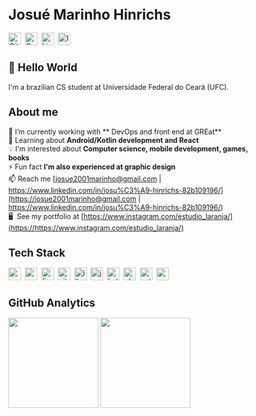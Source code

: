 # Josué Marinho Hinrichs
<a href="https://www.github.com/josuhinrichs" target="_blank"><img src="https://img.shields.io/badge/josuhinrichs-100000?style=flat&logo=github&logoColor=white" alt="GitHub Badge" height="25"></a>&nbsp;
<a href="mailto:josue2001marinho@gmail.com@gmail.com" target="_blank"><img src="https://img.shields.io/badge/josue2001marinho@gmail.com-D14836?style=flat&logo=gmail&logoColor=white" alt="Gmail Badge" height="25"></a>&nbsp;
<a href="https://www.linkedin.com/in/https://www.linkedin.com/in/josu%C3%A9-hinrichs-82b109196/" target="_blank"><img src="https://img.shields.io/badge/https://www.linkedin.com/in/josu%C3%A9-hinrichs-82b109196/-0077B5?style=flat&logo=linkedin&logoColor=white" alt="LinkedIn Badge" height="25"></a>&nbsp;
<a href="https://www.instagram.com/https://www.instagram.com/estudio_laranja/" target="_blank"><img src="https://img.shields.io/badge/https://www.instagram.com/estudio_laranja/-E4405F?style=flat&logo=instagram&logoColor=white" alt="Instagram Badge" height="25"></a>&nbsp;

## 👋 Hello World
I'm a brazilian CS student at Universidade Federal do Ceará (UFC).

## About me
🔭&nbsp;I’m currently working with ** DevOps and front end at GREat**
<br/>🌱&nbsp;Learning about **Android/Kotlin development and React**
<br/>💡&nbsp;I'm interested about **Computer science, mobile development, games, books**
<br/>⚡&nbsp;Fun fact **I'm also experienced at graphic design**
<br/>📫&nbsp;Reach me [josue2001marinho@gmail.com | https://www.linkedin.com/in/josu%C3%A9-hinrichs-82b109196/](https://josue2001marinho@gmail.com | https://www.linkedin.com/in/josu%C3%A9-hinrichs-82b109196/)
<br/>🖥&nbsp; See my portfolio at [https://www.instagram.com/estudio_laranja/](https://https://www.instagram.com/estudio_laranja/)

## Tech Stack
<img src="https://img.shields.io/badge/C-05122A?style=flat&logo=c" alt="c Badge" height="25">&nbsp;
<img src="https://img.shields.io/badge/C++-05122A?style=flat&logo=c%2B%2B&" alt="c++ Badge" height="25">&nbsp;
<img src="https://img.shields.io/badge/Figma-05122A?style=flat&logo=figma" alt="figma Badge" height="25">&nbsp;
<img src="https://img.shields.io/badge/Git-05122A?style=flat&logo=git" alt="git Badge" height="25">&nbsp;
<img src="https://img.shields.io/badge/Illustrator-05122A?style=flat&logo=adobeillustrator" alt="illustrator Badge" height="25">&nbsp;
<img src="https://img.shields.io/badge/Java-05122A?style=flat&logo=java" alt="java Badge" height="25">&nbsp;
<img src="https://img.shields.io/badge/Kotlin-05122A?style=flat&logo=kotlin" alt="kotlin Badge" height="25">&nbsp;
<img src="https://img.shields.io/badge/Photoshop-05122A?style=flat&logo=adobephotoshop" alt="photoshop Badge" height="25">&nbsp;
<img src="https://img.shields.io/badge/Python-05122A?style=flat&logo=python" alt="python Badge" height="25">&nbsp;
<img src="https://img.shields.io/badge/React-05122A?style=flat&logo=react" alt="react Badge" height="25">&nbsp;

## GitHub Analytics
<div>
<img height="180em" src="https://github-readme-stats.vercel.app/api?username=josuhinrichs&theme=dracula&show_icons=true&count_private=true&hide=stars,issues,contribs">
<img height="180em" src="https://github-readme-stats.vercel.app/api/top-langs/?username=josuhinrichs&theme=dracula&layout=compact&langs_count=5">
</div>

